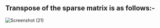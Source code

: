 ## Transpose of the sparse matrix is as follows:-

![Screenshot (21)](https://user-images.githubusercontent.com/44902363/77343666-0fed9700-6d58-11ea-95f2-3122e002c6de.png)
